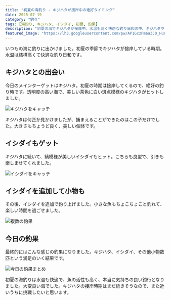 ```yaml
---
title: "初夏の海釣り - キジハタが接岸中の絶好タイミング"
date: 2025-07-19
category: "釣り"
tags: [海釣り, キジハタ, イシダイ, 初夏, 釣果]
description: "初夏の海でキジハタが接岸中。水温も高く快適な釣り日和の中、キジハタやイシダイをキャッチした釣行記。"
featured_image: "https://lh3.googleusercontent.com/pw/AP1GczPm6a3J0_HuOAfKg3xQEyVt3EzIthQvdZUb4-9psILG_PGeY6FD3coQxdqFkUO7eA5Mi4UiEt4P266zaOBP3yqPYgzoxi-4KxBCzT6PTCp15O5jXTmY=s1000-no-gm?authuser=0"
---
```


<!-- 元のGoogle Photosリンク: https://photos.app.goo.gl/1YncgMNkxomRnPHU9 -->

いつもの海に釣りに出かけました。初夏の季節でキジハタが接岸している時期。水温は結構高くて快適な釣り日和です。

## キジハタとの出会い

今日のメインターゲットはキジハタ。初夏の時期は接岸してくるので、絶好の釣り時です。透明度の高い海で、美しい茶色に白い斑点模様のキジハタがヒットしました。

![キジハタをキャッチ](https://lh3.googleusercontent.com/pw/AP1GczPm6a3J0_HuOAfKg3xQEyVt3EzIthQvdZUb4-9psILG_PGeY6FD3coQxdqFkUO7eA5Mi4UiEt4P266zaOBP3yqPYgzoxi-4KxBCzT6PTCp15O5jXTmY=s1000-no-gm?authuser=0)

キジハタは何匹か見かけましたが、捕まえることができたのはこの子だけでした。大きさもちょうど良く、美しい個体です。

## イシダイもゲット

キジハタに続いて、縞模様が美しいイシダイもヒット。こちらも良型で、引きも楽しませてくれました。

![イシダイをキャッチ](https://lh3.googleusercontent.com/pw/AP1GczOYrFeZdjd5pM6RKkHrveCk6sxluj4vQhOqjp2ENl6F7yYgDxIMDtCdVtj501GD39jjjxUnU3mUn0kWJKOOapF_kNsxRKzZV-MifwsTayfeYiI5oT1wsAz3p4GIuFNRPK2AY6PGufmYqZ1k5J1KSM0glA=s1000-no-gm?authuser=0)

## イシダイを追加して小物も

その後、イシダイを追加で釣り上げました。小さな魚もちょこちょこと釣れて、楽しい時間を過ごせました。

![複数の釣果](https://lh3.googleusercontent.com/pw/AP1GczPDawl-rEyvxtOk9cE7Zxe8fU1DeoPrF89dVjaPBKJRwaqSuM-6JG0SapX8QClDNiQGErVeYe-7NsDQOvJS5lPZdQc7YF-F71Qdo0hUPgzmIr8kFQh0awoyz0MJdgltldkOZZdhwdH0FlYwcF7T_Fv7LA=s1000-no-gm?authuser=0)

## 今日の釣果

最終的にはこんな感じの釣果になりました。キジハタ、イシダイ、その他小物数匹という満足のいく結果です。

![今日の釣果まとめ](https://lh3.googleusercontent.com/pw/AP1GczNwWaa4E84cWub6csbzOsOf2-3WFeRJiIxc0CFLAp187XXWsqx30wL3XvlynJNMF1C2WspMvns29BaPkaZIYcyR25_G7UaIFwrppYB9Z4f0liPnYOVzXTkgpdgmqShH9Weyg1Zr1tqLQGn8BQE0Rgrxiw=s1000-no-gm?authuser=0)

初夏の海釣りは水温も快適で、魚の活性も高く、本当に気持ちの良い釣行となりました。大変良い海でした。キジハタの接岸時期はまだ続きそうなので、また近いうちに挑戦したいと思います。